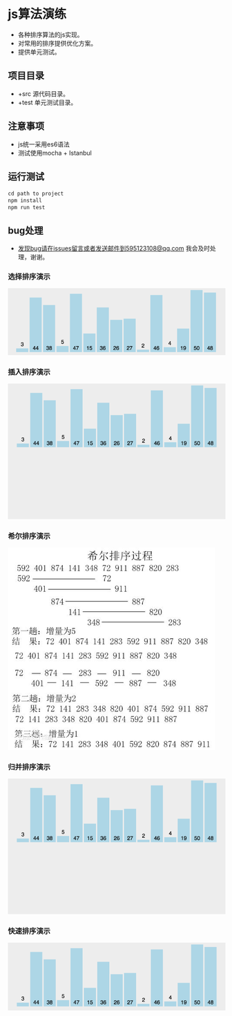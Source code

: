# js算法演练
* 各种排序算法的js实现。
* 对常用的排序提供优化方案。
* 提供单元测试。
## 项目目录
* +src 源代码目录。
* +test 单元测试目录。
## 注意事项
* js统一采用es6语法
* 测试使用mocha + Istanbul

## 运行测试
```
cd path to project
npm install 
npm run test
```

## bug处理
* 发现bug请在issues留言或者发送邮件到595123108@qq.com 我会及时处理，谢谢。

### 选择排序演示

![图片来源于网络](https://github.com/maoruibin001/algorithm/raw/master/src/images/select.gif)

### 插入排序演示

![图片来源于网络](https://github.com/maoruibin001/algorithm/raw/master/src/images/insert.gif)


### 希尔排序演示

![图片来源于网络](https://github.com/maoruibin001/algorithm/raw/master/src/images/shell.jpg)


### 归并排序演示

![图片来源于网络](https://github.com/maoruibin001/algorithm/raw/master/src/images/merge.gif)


### 快速排序演示

![图片来源于网络](https://github.com/maoruibin001/algorithm/raw/master/src/images/quick.gif)